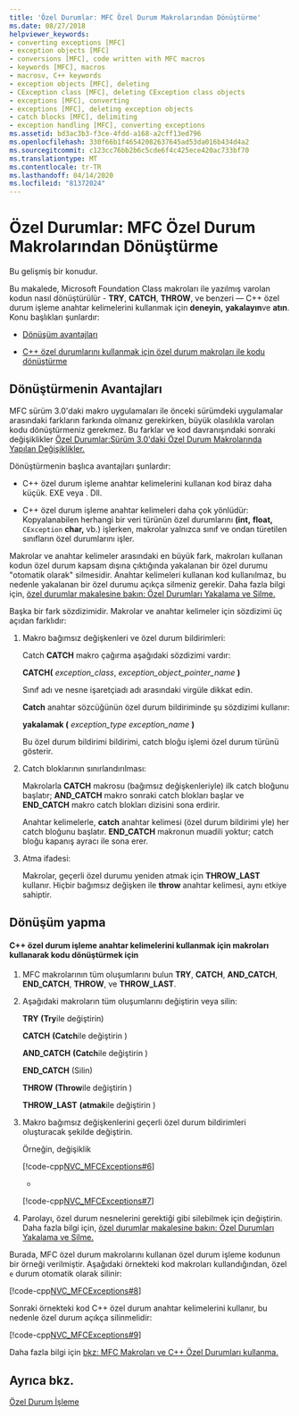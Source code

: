 ```yaml
---
title: 'Özel Durumlar: MFC Özel Durum Makrolarından Dönüştürme'
ms.date: 08/27/2018
helpviewer_keywords:
- converting exceptions [MFC]
- exception objects [MFC]
- conversions [MFC], code written with MFC macros
- keywords [MFC], macros
- macrosv, C++ keywords
- exception objects [MFC], deleting
- CException class [MFC], deleting CException class objects
- exceptions [MFC], converting
- exceptions [MFC], deleting exception objects
- catch blocks [MFC], delimiting
- exception handling [MFC], converting exceptions
ms.assetid: bd3ac3b3-f3ce-4fdd-a168-a2cff13ed796
ms.openlocfilehash: 330f66b1f46542082637645ad53da016b434d4a2
ms.sourcegitcommit: c123cc76bb2b6c5cde6f4c425ece420ac733bf70
ms.translationtype: MT
ms.contentlocale: tr-TR
ms.lasthandoff: 04/14/2020
ms.locfileid: "81372024"
---
```

# <a name="exceptions-converting-from-mfc-exception-macros"></a>Özel Durumlar: MFC Özel Durum Makrolarından Dönüştürme

Bu gelişmiş bir konudur.

Bu makalede, Microsoft Foundation Class makroları ile yazılmış varolan kodun nasıl dönüştürülür - **TRY**, **CATCH**, **THROW**, ve benzeri — C++ özel durum işleme anahtar kelimelerini kullanmak için **deneyin,** **yakalayın**ve **atın**. Konu başlıkları şunlardır:

- [Dönüşüm avantajları](#_core_advantages_of_converting)

- [C++ özel durumlarını kullanmak için özel durum makroları ile kodu dönüştürme](#_core_doing_the_conversion)

## <a name="advantages-of-converting"></a><a name="_core_advantages_of_converting"></a>Dönüştürmenin Avantajları

MFC sürüm 3.0'daki makro uygulamaları ile önceki sürümdeki uygulamalar arasındaki farkların farkında olmanız gerekirken, büyük olasılıkla varolan kodu dönüştürmeniz gerekmez. Bu farklar ve kod davranışındaki sonraki değişiklikler [Özel Durumlar:Sürüm 3.0'daki Özel Durum Makrolarında Yapılan Değişiklikler.](../mfc/exceptions-changes-to-exception-macros-in-version-3-0.md)

Dönüştürmenin başlıca avantajları şunlardır:

- C++ özel durum işleme anahtar kelimelerini kullanan kod biraz daha küçük. EXE veya . Dll.

- C++ özel durum işleme anahtar kelimeleri daha çok yönlüdür: Kopyalanabilen herhangi bir veri türünün özel durumlarını **(int,** **float,** `CException` **char,** vb.) işlerken, makrolar yalnızca sınıf ve ondan türetilen sınıfların özel durumlarını işler.

Makrolar ve anahtar kelimeler arasındaki en büyük fark, makroları kullanan kodun özel durum kapsam dışına çıktığında yakalanan bir özel durumu "otomatik olarak" silmesidir. Anahtar kelimeleri kullanan kod kullanılmaz, bu nedenle yakalanan bir özel durumu açıkça silmeniz gerekir. Daha fazla bilgi için, [özel durumlar makalesine bakın: Özel Durumları Yakalama ve Silme.](../mfc/exceptions-catching-and-deleting-exceptions.md)

Başka bir fark sözdizimidir. Makrolar ve anahtar kelimeler için sözdizimi üç açıdan farklıdır:

1. Makro bağımsız değişkenleri ve özel durum bildirimleri:

   Catch **CATCH** makro çağırma aşağıdaki sözdizimi vardır:

   **CATCH(** *exception_class*, *exception_object_pointer_name* **)**

   Sınıf adı ve nesne işaretçiadı adı arasındaki virgüle dikkat edin.

   **Catch** anahtar sözcüğünün özel durum bildiriminde şu sözdizimi kullanır:

   **yakalamak (** *exception_type* *exception_name* **)**

   Bu özel durum bildirimi bildirimi, catch bloğu işlemi özel durum türünü gösterir.

2. Catch bloklarının sınırlandırılması:

   Makrolarla **CATCH** makrosu (bağımsız değişkenleriyle) ilk catch bloğunu başlatır; **AND_CATCH** makro sonraki catch blokları başlar ve **END_CATCH** makro catch blokları dizisini sona erdirir.

   Anahtar kelimelerle, **catch** anahtar kelimesi (özel durum bildirimi yle) her catch bloğunu başlatır. **END_CATCH** makronun muadili yoktur; catch bloğu kapanış ayracı ile sona erer.

3. Atma ifadesi:

   Makrolar, geçerli özel durumu yeniden atmak için **THROW_LAST** kullanır. Hiçbir bağımsız değişken ile **throw** anahtar kelimesi, aynı etkiye sahiptir.

## <a name="doing-the-conversion"></a><a name="_core_doing_the_conversion"></a>Dönüşüm yapma

#### <a name="to-convert-code-using-macros-to-use-the-c-exception-handling-keywords"></a>C++ özel durum işleme anahtar kelimelerini kullanmak için makroları kullanarak kodu dönüştürmek için

1. MFC makrolarının tüm oluşumlarını bulun **TRY**, **CATCH**, **AND_CATCH**, **END_CATCH**, **THROW**, ve **THROW_LAST**.

2. Aşağıdaki makroların tüm oluşumlarını değiştirin veya silin:

   **TRY** **(Try**ile değiştirin)

   **CATCH** **(Catch**ile değiştirin )

   **AND_CATCH** **(Catch**ile değiştirin )

   **END_CATCH** (Silin)

   **THROW** **(Throw**ile değiştirin )

   **THROW_LAST** **(atmak**ile değiştirin )

3. Makro bağımsız değişkenlerini geçerli özel durum bildirimleri oluşturacak şekilde değiştirin.

   Örneğin, değişiklik

   [!code-cpp[NVC_MFCExceptions#6](../mfc/codesnippet/cpp/exceptions-converting-from-mfc-exception-macros_1.cpp)]

   -

   [!code-cpp[NVC_MFCExceptions#7](../mfc/codesnippet/cpp/exceptions-converting-from-mfc-exception-macros_2.cpp)]

4. Parolayı, özel durum nesnelerini gerektiği gibi silebilmek için değiştirin. Daha fazla bilgi için, [özel durumlar makalesine bakın: Özel Durumları Yakalama ve Silme.](../mfc/exceptions-catching-and-deleting-exceptions.md)

Burada, MFC özel durum makrolarını kullanan özel durum işleme kodunun bir örneği verilmiştir. Aşağıdaki örnekteki kod makroları kullandığından, özel `e` durum otomatik olarak silinir:

[!code-cpp[NVC_MFCExceptions#8](../mfc/codesnippet/cpp/exceptions-converting-from-mfc-exception-macros_3.cpp)]

Sonraki örnekteki kod C++ özel durum anahtar kelimelerini kullanır, bu nedenle özel durum açıkça silinmelidir:

[!code-cpp[NVC_MFCExceptions#9](../mfc/codesnippet/cpp/exceptions-converting-from-mfc-exception-macros_4.cpp)]

Daha fazla bilgi için [bkz: MFC Makroları ve C++ Özel Durumları kullanma.](../mfc/exceptions-using-mfc-macros-and-cpp-exceptions.md)

## <a name="see-also"></a>Ayrıca bkz.

[Özel Durum İşleme](../mfc/exception-handling-in-mfc.md)<br/>
